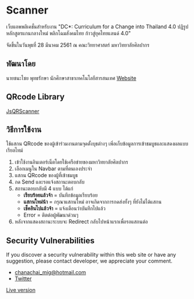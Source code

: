 # Scanner
เว็บแอพพลิเคชั่นสำหรับงาน "DC*: Curriculum for a Change into Thailand 4.0 ปฏิรูปหลักสูตรแกนกลางใหม่ พลิกโฉมสังคมไทย ก้าวสู่ยุคไทยแลนด์ 4.0"

จัดขึ้นในวันพุธที่ 28 มีนาคม 2561 ณ คณะวิทยาศาสตร์ มหาวิทยาลัยศิลปากร

## พัฒนาโดย
นายชนะไชย พุทธรักษา นักศึกษาสาขาเทคโนโลยีสารสนเทศ 
[Website](https://migmikael.github.io/)

## QRcode Library
[JsQRScanner](https://github.com/jbialobr/JsQRScanner)

## วิธีการใช้งาน
ใช้แสกน QRcode ของผู้เข้าร่วมงานตามจุดตั้งบุธต่างๆ เพิ่อเก็บข้อมูลการเข้าชมบูธและแสดงผลแบบเรียลไทม์
1. เข้าใช้งานอินเตอร์เน็ตโดยใช้เครือข่ายของมหาวิทยาลัยศิลปากร
2. เลือกเมนูใน Navbar ตามที่ตนเองประจำ
3. แสกน QRcode ของผู้ที่เข้าชมบูธ
4. กด Send และรอแจ้งสถานะตอบกลับ
5. สถานะตอบกลับมี 4 แบบ ได้แก่
    * __เรียบร้อยแล้วจ้า__ = บันทึกข้อมูลเรียบร้อย
    * __แสกนใหม่น้า__ = กรุณาแสกนใหม่ อาจเกิดจากการกดส่งทั้งๆ ที่ยังไม่ได้แสกน
    * __เช็คอินไปแล้วจ้า__ = แจ้งเตือนว่าบันทึกไปแล้ว
    * Error = ติตต่อผู้พัฒนาด่วนๆ 
6. หลังจากแสดงสถานะระบบจะ Redirect กลับไปหน้าแรกเพื่อรอแสกนต่อ 

## Security Vulnerabilities
If you discover a security vulnerability within this web site or have any suggestion, please contact developer, we appreciate your comment.
* [chanachai_mig@hotmail.com](mailto:chanachai_mig@hotmail.com)
* [Twitter](https://twitter.com/Chanachai_Mig)


[Live version](https://the-scanners.herokuapp.com/)